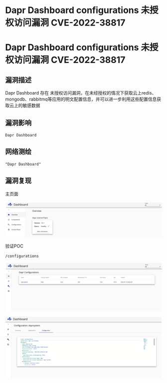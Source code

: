 # Dapr Dashboard configurations 未授权访问漏洞 CVE-2022-38817

# Dapr Dashboard configurations 未授权访问漏洞 CVE-2022-38817

## 漏洞描述

Dapr Dashboard 存在 未授权访问漏洞，在未经授权的情况下获取云上redis、mongodb、rabbitmq等应用的明文配置信息，并可以进一步利用这些配置信息获取云上的敏感数据

## 漏洞影响

```
Dapr Dashboard
```

## 网络测绘

```
"Dapr Dashboard"
```

## 漏洞复现

主页面

![image-20221017171042042](/images/202210171710081.png)

验证POC

```
/configurations
```

![image-20221017171055193](/images/202210171710235.png)

![image-20221017171111046](/images/202210171711095.png)

